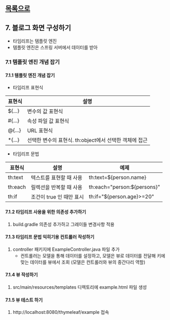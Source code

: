 ## [목록으로](README.md)

## 7. 블로그 화면 구성하기

* 타임리프는 템플릿 엔진
* 템플릿 엔진은 스프링 서버에서 데이터를 받아

### 7.1 템플릿 엔진 개념 잡기

#### 7.1.1 템플릿 엔진 개념 잡기

* 타임리프 표현식

|표현식|설명|
|---|---|
|${...}|변수의 값 표현식|
|#{...}|속성 파일 값 표현식|
|@{...}|URL 표현식|
|*{...}|선택한 변수의 표현식. th:object에서 선택한 객체에 접근|

* 타임리프 문법

|표현식|설명|예제|
|---|---|---|
|th:text|텍스트를 표현할 때 사용|th:text=${person.name}|
|th:each|릴렉션을 반복할 때 사용|th:each="person:${persons}"|
|th:if|조건이 true 인 때만 표시|th:if="${person.age}>=20"|

#### 7.1.2 타임리프 사용을 위한 의존성 추가하기

1. build.gradle 의존성 추가하고 그레이들 변경사항 적용

#### 7.1.3 타임리프 문법 익히기용 컨트롤러 작성하기

1. controller 패키지에 ExampleController.java 파일 추가
   * 컨트롤러는 모델을 통해 데이터를 설정하고, 모델은 뷰로 데이터를 전달해 키에 맞는 데이터를 뷰에서 조회 (모델은 컨트롤러와 뷰의 중간다리 역할)

#### 7.1.4 뷰 작성하기

1. src/main/resources/templates 디렉토리에 example.html 파일 생성

#### 7.1.5 뷰 테스트 하기

1. http://localhost:8080/thymeleaf/example 접속